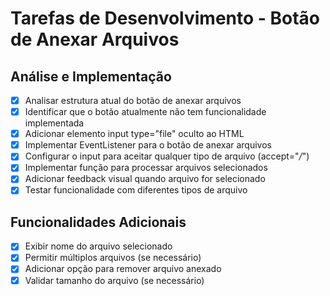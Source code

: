 # Tarefas de Desenvolvimento - Botão de Anexar Arquivos

## Análise e Implementação
- [x] Analisar estrutura atual do botão de anexar arquivos
- [x] Identificar que o botão atualmente não tem funcionalidade implementada
- [x] Adicionar elemento input type="file" oculto ao HTML
- [x] Implementar EventListener para o botão de anexar arquivos
- [x] Configurar o input para aceitar qualquer tipo de arquivo (accept="*/*")
- [x] Implementar função para processar arquivos selecionados
- [x] Adicionar feedback visual quando arquivo for selecionado
- [x] Testar funcionalidade com diferentes tipos de arquivo

## Funcionalidades Adicionais
- [x] Exibir nome do arquivo selecionado
- [x] Permitir múltiplos arquivos (se necessário)
- [x] Adicionar opção para remover arquivo anexado
- [x] Validar tamanho do arquivo (se necessário)
